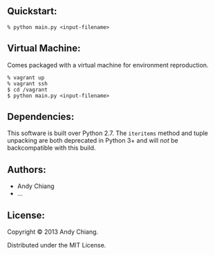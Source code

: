 Quickstart:
-----------

```
% python main.py <input-filename>
```


Virtual Machine:
----------------

Comes packaged with a virtual machine for environment reproduction.

```
% vagrant up
% vagrant ssh
$ cd /vagrant
$ python main.py <input-filename>
```


Dependencies:
-------------

This software is built over Python 2.7. The `iteritems` method and tuple unpacking are both deprecated in Python 3+ and will _not_ be backcompatible with this build.


Authors:
--------

 - Andy Chiang
 - ...


License:
--------

Copyright &copy; 2013 Andy Chiang.

Distributed under the MIT License.